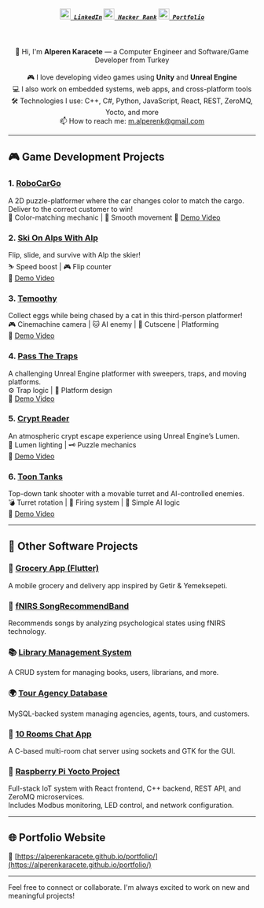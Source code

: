 <h5 align="center">
  <code><a href="https://linkedin.com/in/muhammedalperenkaracete" title="LinkedIn Profile"><img width="22" src="https://cdn.simpleicons.org/linkedin" /> LinkedIn</a></code>
  <code><a href="https://www.hackerrank.com/profile/alperenkaracete" title="Hacker Rank Profile"><img width="22" src="https://cdn.simpleicons.org/simpleicons/hackerrank" /> Hacker Rank</a></code>
  <code><a href="https://alperenkaracete.github.io/portfolio/" title="Portfolio"><img width="22" src="https://cdn.simpleicons.org/internetarchive" /> Portfolio</a></code>
</h5>

<br>

<p align="center">
  👋 Hi, I'm <strong>Alperen Karacete</strong> — a Computer Engineer and Software/Game Developer from Turkey  
  <br><br>
  🎮 I love developing video games using <strong>Unity</strong> and <strong>Unreal Engine</strong>
  <br>
  💻 I also work on embedded systems, web apps, and cross-platform tools  
  <br>
  🛠️ Technologies I use: C++, C#, Python, JavaScript, React, REST, ZeroMQ, Yocto, and more  
  <br>
  📫 How to reach me: <a href="mailto:m.alperenk@gmail.com">m.alperenk@gmail.com</a>
</p>

---

## 🎮 Game Development Projects

### 1. [RoboCarGo](https://github.com/alperenkaracete/RoboCarGo)
A 2D puzzle-platformer where the car changes color to match the cargo. Deliver to the correct customer to win!  
🧠 Color-matching mechanic | 🚗 Smooth movement 
🎥 [Demo Video](https://youtu.be/qBhOFV2i1EM)

### 2. [Ski On Alps With Alp](https://github.com/alperenkaracete/SkiOnAlpsWithAlp)
Flip, slide, and survive with Alp the skier!  
⛷️ Speed boost | 🎮 Flip counter  
🎥 [Demo Video](https://youtu.be/xDD4X4ph7BU)

### 3. [Temoothy](https://github.com/alperenkaracete/Temoothy)  
Collect eggs while being chased by a cat in this third-person platformer!  
🎮 Cinemachine camera | 🐱 AI enemy | 🧩 Cutscene | Platforming  
🎥 [Demo Video](https://youtu.be/ERTocbTElkI)

### 4. [Pass The Traps](https://github.com/alperenkaracete/PassTheTraps)  
A challenging Unreal Engine platformer with sweepers, traps, and moving platforms.  
⚙️ Trap logic | 🧠 Platform design  
🎥 [Demo Video](https://youtu.be/vn-8WVN9tgU)

### 5. [Crypt Reader](https://github.com/alperenkaracete/CryptReader)  
An atmospheric crypt escape experience using Unreal Engine’s Lumen.  
🔦 Lumen lighting | 🗝️ Puzzle mechanics  
🎥 [Demo Video](https://youtu.be/BUbo8KFFhXU)

### 6. [Toon Tanks](https://github.com/alperenkaracete/ToonTanks)  
Top-down tank shooter with a movable turret and AI-controlled enemies.  
💣 Turret rotation | 🎯 Firing system | 🤖 Simple AI logic  
🎥 [Demo Video](https://youtu.be/7-qy89zQzUs)

---

## 💼 Other Software Projects

### 🛒 [Grocery App (Flutter)](https://github.com/alperenkaracete/GroceryApp)
A mobile grocery and delivery app inspired by Getir & Yemeksepeti.

### 🎵 [fNIRS SongRecommendBand](https://github.com/alperenkaracete/REDSTONE)
Recommends songs by analyzing psychological states using fNIRS technology.

### 📚 [Library Management System](https://github.com/alperenkaracete/LibraryManagementSystem)
A CRUD system for managing books, users, librarians, and more.

### 🌍 [Tour Agency Database](https://github.com/alperenkaracete/GTU-CSE-Homeworks/tree/main/CSE-414%20Database/Database%20Tour%20Agency%20Project%20-SQL%20Files-Interface-Report)
MySQL-backed system managing agencies, agents, tours, and customers.

### 💬 [10 Rooms Chat App](https://github.com/alperenkaracete/CSE-472-Chat-Room-Project)
A C-based multi-room chat server using sockets and GTK for the GUI.

### 🍓 [Raspberry Pi Yocto Project](https://github.com/alperenkaracete/Raspberry-Yocto-Project)
Full-stack IoT system with React frontend, C++ backend, REST API, and ZeroMQ microservices.  
Includes Modbus monitoring, LED control, and network configuration.

---

## 🌐 Portfolio Website
🔗 [https://alperenkaracete.github.io/portfolio/](https://alperenkaracete.github.io/portfolio/)

---

Feel free to connect or collaborate. I'm always excited to work on new and meaningful projects!

